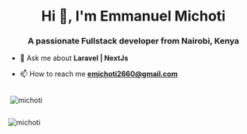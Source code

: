 <h1 align="center">Hi 👋, I'm Emmanuel Michoti</h1>
<h3 align="center">A passionate Fullstack developer from Nairobi, Kenya</h3>

- 💬 Ask me about **Laravel | NextJs**

- 📫 How to reach me **emichoti2660@gmail.com**

<div style="display: flex; flex-direction: row; width: 100%;">

<p>&nbsp;<img align="center" src="https://github-readme-stats.vercel.app/api?username=michoti&show_icons=true&locale=en" alt="michoti" /></p>
</div>

<p><img align="center" src="https://github-readme-streak-stats.herokuapp.com/?user=michoti&" alt="michoti" /></p>

